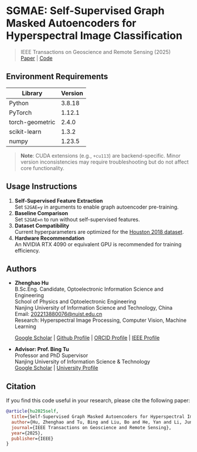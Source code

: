 # SGMAE: Self-Supervised Graph Masked Autoencoders for Hyperspectral Image Classification

> IEEE Transactions on Geoscience and Remote Sensing (2025)  
> [Paper](https://ieeexplore.ieee.org/document/10945458) | [Code](https://github.com/copawloroous/SGMAE)

## Environment Requirements
| Library         | Version      |
|-----------------|--------------|
| Python          | 3.8.18       |
| PyTorch         | 1.12.1       |
| torch-geometric | 2.4.0        |
| scikit-learn    | 1.3.2        |
| numpy           | 1.23.5       |

> ​**Note**: CUDA extensions (e.g., `+cu113`) are backend-specific. Minor version inconsistencies may require troubleshooting but do not affect core functionality.

## Usage Instructions
1. ​**Self-Supervised Feature Extraction**​  
   Set `S2GAE=y` in arguments to enable graph autoencoder pre-training.
2. ​**Baseline Comparison**​  
   Set `S2GAE=n` to run without self-supervised features.
3. ​**Dataset Compatibility**​  
   Current hyperparameters are optimized for the [Houston 2018 dataset](https://pan.baidu.com/s/1hnVsruXw1QozOeUVh8Fymw?pwd=UIST). 
4. ​**Hardware Recommendation**​  
   An NVIDIA RTX 4090 or equivalent GPU is recommended for training efficiency.

## Authors
- ​**Zhenghao Hu**​  
  B.Sc.Eng. Candidate, Optoelectronic Information Science and Engineering  
  School of Physics and Optoelectronic Engineering  
  Nanjing University of Information Science and Technology, China  
  Email: [202213880076@nuist.edu.cn](mailto:202213880076@nuist.edu.cn)  
  Research: Hyperspectral Image Processing, Computer Vision, Machine Learning
  
  [Google Scholar](https://scholar.google.com/citations?user=F5Qx7kAAAAAJ&hl=zh-CN&oi=sra) | [Github Profile](https://github.com/copawloroous) | [ORCID Profile](https://ieeexplore.ieee.org/author/721998129448425) | [IEEE Profile](https://ieeexplore.ieee.org/author/721998129448425)


- ​**Advisor: Prof. Bing Tu**​  
  Professor and PhD Supervisor  
  Nanjing University of Information Science & Technology  
  [Google Scholar](https://scholar.google.com/citations?user=iMuSewsAAAAJ&hl=zh-CN&oi=sra) | [University Profile](https://faculty.nuist.edu.cn/tubing/zh_CN/index.htm)

## Citation

If you find this code useful in your research, please cite the following paper:

```bibtex
@article{hu2025self,
  title={Self-Supervised Graph Masked Autoencoders for Hyperspectral Image Classification},
  author={Hu, Zhenghao and Tu, Bing and Liu, Bo and He, Yan and Li, Jun and Plaza, Antonio},
  journal={IEEE Transactions on Geoscience and Remote Sensing},
  year={2025},
  publisher={IEEE}
}
